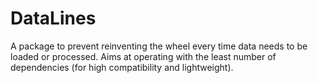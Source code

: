 # DataLines

A package to prevent reinventing the wheel every time data needs to be loaded or processed. Aims at operating with the least number of dependencies (for high compatibility and lightweight).
